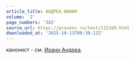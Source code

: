 ```yaml
---
article_title: АНДРЕА ИОАНН
volume: '2'
page_numbers: '342'
source_url: https://pravenc.ru/text/115160.html
downloaded_at: '2025-10-13T08:38:12Z'
---
```


канонист - см. [Иоанн Андреа](<https://pravenc.ru/text/Иоанн Андреа.html>).
